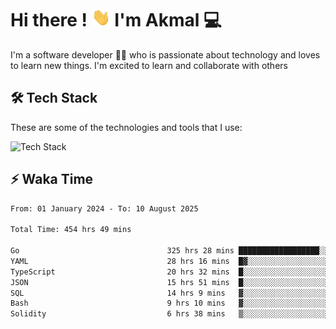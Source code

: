 # Hi there ! <img src="https://github.com/ABSphreak/ABSphreak/blob/master/gifs/Hi.gif" width="30"> I'm Akmal  💻

I'm a software developer 👨‍💻 who is passionate about technology and loves to learn new things. I'm excited to learn and collaborate with others

## 🛠️ Tech Stack

These are some of the technologies and tools that I use:

![Tech Stack](https://skillicons.dev/icons?i=typescript,nodejs,javascript,express,nest,sequelize,go,rabbitmq,python,solidity,react,vue,next,nuxtjs,webpack,vite,tailwindcss,bootstrap,css,scss,html,vercel,firebase,heroku,netlify,docker,postgresql,mongodb,redis,mysql,graphql,git,github,gitlab,vscode,figma,postman,pytorch,tensorflow,bash)

## ⚡ Waka Time
<!--START_SECTION:waka-->

```txt
From: 01 January 2024 - To: 10 August 2025

Total Time: 454 hrs 49 mins

Go                                 325 hrs 28 mins ██████████████████░░░░░░░   71.56 %
YAML                               28 hrs 16 mins  █▓░░░░░░░░░░░░░░░░░░░░░░░   06.22 %
TypeScript                         20 hrs 32 mins  █░░░░░░░░░░░░░░░░░░░░░░░░   04.52 %
JSON                               15 hrs 51 mins  █░░░░░░░░░░░░░░░░░░░░░░░░   03.49 %
SQL                                14 hrs 9 mins   ▓░░░░░░░░░░░░░░░░░░░░░░░░   03.11 %
Bash                               9 hrs 10 mins   ▓░░░░░░░░░░░░░░░░░░░░░░░░   02.02 %
Solidity                           6 hrs 38 mins   ▒░░░░░░░░░░░░░░░░░░░░░░░░   01.46 %
```

<!--END_SECTION:waka-->


